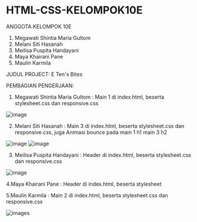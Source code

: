 # HTML-CSS-KELOMPOK10E

ANGGOTA KELOMPOK 10E
1. Megawati Shintia Maria Gultom
2. Melani Siti Hasanah
3. Meilisa Puspita Handayani
4. Maya Khairani Pane
5. Maulin Karmila

JUDUL PROJECT: 
E Ten's Bites

PEMBAGIAN PENGERJAAN:
1. Megawati Shintia Maria Gultom : Main 1 di index.html, beserta stylesheet.css dan responsive.css

![image](https://user-images.githubusercontent.com/72775473/137436538-cc7396fd-d35f-4924-96ab-54607f7de5c5.png)

2. Melani Siti Hasanah : Main 3 di index.html, beserta stylesheet.css dan responsive.css, juga Animasi bounce pada main 1 h1 main 3 h2

![image](https://user-images.githubusercontent.com/72775473/137417953-c3239c67-cead-4db7-b7df-735d8fd39d8d.png)
![image](https://user-images.githubusercontent.com/72775473/137418279-4b5a787c-a238-4b4c-8be1-8dfa403f47eb.png)

3. Meilisa Puspita Handayani : Header di index.html, beserta stylesheet.css dan responsive.css

![image](https://user-images.githubusercontent.com/72775473/137436490-909962c0-fbbf-4419-941d-506fff71f3d5.png)

4.Maya Khairani Pane : Header di index.html, beserta stylesheet


5.Maulin Karmila : Main 2 di index.html, beserta stylesheet.css dan responsive.css

![images](https://user-images.githubusercontent.com/77570440/137453419-aea55df3-e972-4d1e-8392-6a32aefef019.png)
